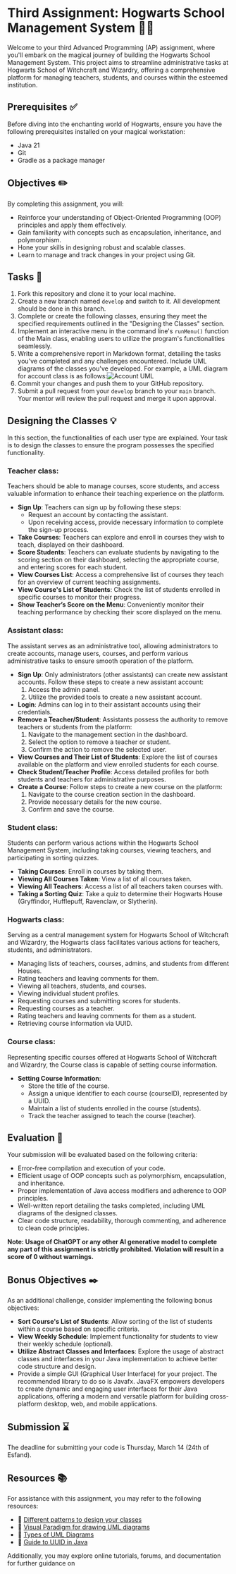 # Third Assignment: Hogwarts School Management System 🧙‍♂️

Welcome to your third Advanced Programming (AP) assignment, where you'll embark on the magical journey of building the Hogwarts School Management System. This project aims to streamline administrative tasks at Hogwarts School of Witchcraft and Wizardry, offering a comprehensive platform for managing teachers, students, and courses within the esteemed institution.

## Prerequisites ✅

Before diving into the enchanting world of Hogwarts, ensure you have the following prerequisites installed on your magical workstation:

- Java 21
- Git
- Gradle as a package manager

## Objectives ✏️

By completing this assignment, you will:

- Reinforce your understanding of Object-Oriented Programming (OOP) principles and apply them effectively.
- Gain familiarity with concepts such as encapsulation, inheritance, and polymorphism.
- Hone your skills in designing robust and scalable classes.
- Learn to manage and track changes in your project using Git.

## Tasks 📝

1. Fork this repository and clone it to your local machine.
2. Create a new branch named `develop` and switch to it. All development should be done in this branch.
3. Complete or create the following classes, ensuring they meet the specified requirements outlined in the "Designing the Classes" section.
4. Implement an interactive menu in the command line's `runMenu()` function of the Main class, enabling users to utilize the program's functionalities seamlessly.
5. Write a comprehensive report in Markdown format, detailing the tasks you've completed and any challenges encountered. Include UML diagrams of the classes you've developed. For example, a UML diagram for account class is as follows:![Account UML](Account.png)
6. Commit your changes and push them to your GitHub repository.
7. Submit a pull request from your `develop` branch to your `main` branch. Your mentor will review the pull request and merge it upon approval.

## Designing the Classes 💡

In this section, the functionalities of each user type are explained. Your task is to design the classes to ensure the program possesses the specified functionality.

### Teacher class:

Teachers should be able to manage courses, score students, and access valuable information to enhance their teaching experience on the platform.

- **Sign Up**: Teachers can sign up by following these steps:
  - Request an account by contacting the assistant.
  - Upon receiving access, provide necessary information to complete the sign-up process.
- **Take Courses**: Teachers can explore and enroll in courses they wish to teach, displayed on their dashboard.
- **Score Students**: Teachers can evaluate students by navigating to the scoring section on their dashboard, selecting the appropriate course, and entering scores for each student.
- **View Courses List**: Access a comprehensive list of courses they teach for an overview of current teaching assignments.
- **View Course's List of Students**: Check the list of students enrolled in specific courses to monitor their progress.
- **Show Teacher’s Score on the Menu**: Conveniently monitor their teaching performance by checking their score displayed on the menu.

### Assistant class:

The assistant serves as an administrative tool, allowing administrators to create accounts, manage users, courses, and perform various administrative tasks to ensure smooth operation of the platform.

- **Sign Up**: Only administrators (other assistants) can create new assistant accounts. Follow these steps to create a new assistant account:
  1. Access the admin panel.
  2. Utilize the provided tools to create a new assistant account.
- **Login**: Admins can log in to their assistant accounts using their credentials.
- **Remove a Teacher/Student**: Assistants possess the authority to remove teachers or students from the platform:
  1. Navigate to the management section in the dashboard.
  2. Select the option to remove a teacher or student.
  3. Confirm the action to remove the selected user.
- **View Courses and Their List of Students**: Explore the list of courses available on the platform and view enrolled students for each course.
- **Check Student/Teacher Profile**: Access detailed profiles for both students and teachers for administrative purposes.
- **Create a Course**: Follow steps to create a new course on the platform:
  1. Navigate to the course creation section in the dashboard.
  2. Provide necessary details for the new course.
  3. Confirm and save the course.

### Student class:

Students can perform various actions within the Hogwarts School Management System, including taking courses, viewing teachers, and participating in sorting quizzes.

- **Taking Courses**: Enroll in courses by taking them.
- **Viewing All Courses Taken**: View a list of all courses taken.
- **Viewing All Teachers**: Access a list of all teachers taken courses with.
- **Taking a Sorting Quiz**: Take a quiz to determine their Hogwarts House (Gryffindor, Hufflepuff, Ravenclaw, or Slytherin).

### Hogwarts class:

Serving as a central management system for Hogwarts School of Witchcraft and Wizardry, the Hogwarts class facilitates various actions for teachers, students, and administrators.

- Managing lists of teachers, courses, admins, and students from different Houses.
- Rating teachers and leaving comments for them.
- Viewing all teachers, students, and courses.
- Viewing individual student profiles.
- Requesting courses and submitting scores for students.
- Requesting courses as a teacher.
- Rating teachers and leaving comments for them as a student.
- Retrieving course information via UUID.

### Course class:

Representing specific courses offered at Hogwarts School of Witchcraft and Wizardry, the Course class is capable of setting course information.

- **Setting Course Information**:
  - Store the title of the course.
  - Assign a unique identifier to each course (courseID), represented by a UUID.
  - Maintain a list of students enrolled in the course (students).
  - Track the teacher assigned to teach the course (teacher).

## Evaluation 📃

Your submission will be evaluated based on the following criteria:

- Error-free compilation and execution of your code.
- Efficient usage of OOP concepts such as polymorphism, encapsulation, and inheritance.
- Proper implementation of Java access modifiers and adherence to OOP principles.
- Well-written report detailing the tasks completed, including UML diagrams of the designed classes.
- Clear code structure, readability, thorough commenting, and adherence to clean code principles.

**Note: Usage of ChatGPT or any other AI generative model to complete any part of this assignment is strictly prohibited. Violation will result in a score of 0 without warnings.**

## Bonus Objectives ✒️

As an additional challenge, consider implementing the following bonus objectives:

- **Sort Course's List of Students**: Allow sorting of the list of students within a course based on specific criteria.
- **View Weekly Schedule**: Implement functionality for students to view their weekly schedule (optional).
- **Utilize Abstract Classes and Interfaces**: Explore the usage of abstract classes and interfaces in your Java implementation to achieve better code structure and design.
- Provide a simple GUI (Graphical User Interface) for your project. The recommended library to do so is Javafx. JavaFX empowers developers to create dynamic and engaging user interfaces for their Java applications, offering a modern and versatile platform for building cross-platform desktop, web, and mobile applications.

## Submission ⌛

The deadline for submitting your code is Thursday, March 14 (24th of Esfand).

## Resources 📚

For assistance with this assignment, you may refer to the following resources:

- 🔗 [Different patterns to design your classes](https://refactoring.guru/design-patterns/catalog)
- 🔗 [Visual Paradigm for drawing UML diagrams](https://www.visual-paradigm.com/)
- 🔗 [Types of UML Diagrams](https://www.lucidchart.com/blog/types-of-UML-diagrams)
- 🔗 [Guide to UUID in Java](https://www.baeldung.com/java-uuid)

Additionally, you may explore online tutorials, forums, and documentation for further guidance on
